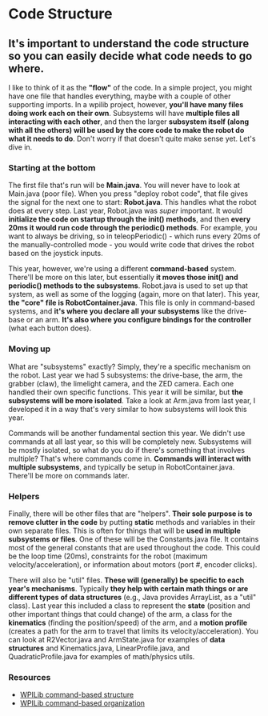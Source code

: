# Code Structure

## It's important to understand the code structure so you can easily decide what code needs to go where.

I like to think of it as the **"flow"** of the code. In a simple project, you might have one file that handles everything, maybe with a couple of other supporting imports. In a wpilib project, however, **you'll have many files doing work each on their own**. Subsystems will have **multiple files all interacting with each other**, and then the larger **subsystem itself (along with all the others) will be used by the core code to make the robot do what it needs to do**. Don't worry if that doesn't quite make sense yet. Let's dive in.

### Starting at the bottom

The first file that's run will be **Main.java**. You will never have to look at Main.java (poor file). When you press "deploy robot code", that file gives the signal for the next one to start: **Robot.java**. This handles what the robot does at every step. Last year, Robot.java was *super* important. It would **initialize the code on startup through the init() methods**, and then **every 20ms it would run code through the periodic() methods**. For example, you want to always be driving, so in teleopPeriodic() - which runs every 20ms of the manually-controlled mode - you would write code that drives the robot based on the joystick inputs.

This year, however, we're using a different **command-based** system. There'll be more on this later, but essentially **it moves those init() and periodic() methods to the subsystems**. Robot.java is used to set up that system, as well as some of the logging (again, more on that later). This year, **the "core" file is RobotContainer.java**. This file is only in command-based systems, and **it's where you declare all your subsystems** like the drive-base or an arm. **It's also where you configure bindings for the controller** (what each button does).

### Moving up

What are "subsystems" exactly? Simply, they're a specific mechanism on the robot. Last year we had 5 subsystems: the drive-base, the arm, the grabber (claw), the limelight camera, and the ZED camera. Each one handled their own specific functions. This year it will be similar, but **the subsystems will be more isolated**. Take a look at Arm.java from last year, I developed it in a way that's very similar to how subsystems will look this year.

Commands will be another fundamental section this year. We didn't use commands at all last year, so this will be completely new. Subsystems will be mostly isolated, so what do you do if there's something that involves multiple? That's where commands come in. **Commands will interact with multiple subsystems**, and typically be setup in RobotContainer.java. There'll be more on commands later.

### Helpers

Finally, there will be other files that are "helpers". **Their sole purpose is to remove clutter in the code** by putting **static** methods and variables in their own separate files. This is often for things that will be **used in multiple subsystems or files**. One of these will be the Constants.java file. It contains most of the general constants that are used throughout the code. This could be the loop time (20ms), constraints for the robot (maximum velocity/acceleration), or information about motors (port #, encoder clicks). 

There will also be "util" files. **These will (generally) be specific to each year's mechanisms**. Typically **they help with certain math things or are different types of data structures** (e.g., Java provides ArrayList, as a "util" class). Last year this included a class to represent the **state** (position and other important things that could change) of the arm, a class for the **kinematics** (finding the position/speed) of the arm, and a **motion profile** (creates a path for the arm to travel that limits its velocity/acceleration). You can look at R2Vector.java and ArmState.java for examples of **data structures** and Kinematics.java, LinearProfile.java, and QuadraticProfile.java for examples of math/physics utils.

### Resources

- [WPILib command-based structure](https://docs.wpilib.org/en/stable/docs/software/commandbased/structuring-command-based-project.html)
- [WPILib command-based organization](https://docs.wpilib.org/en/stable/docs/software/commandbased/organizing-command-based.html)

